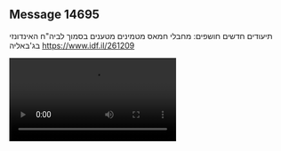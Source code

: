 ## Message 14695

תיעודים חדשים חושפים:
מחבלי חמאס מטמינים מטענים בסמוך לביה"ח האינדונזי בג'באליה
https://www.idf.il/261209

![Video](https://data.iron-swords.co.il/2024/December/30/14695/14695_media.mp4)
